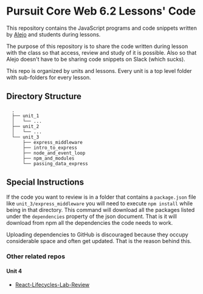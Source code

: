# Pursuit Core Web 6.2 Lessons' Code

This repository contains the JavaScript programs and code snippets written by [Alejo](https://github.com/alejo4373) and students during lessons.

The purpose of this repository is to share the code written during lesson with the class so that access, review and study of it is possible. Also so that Alejo doesn't have to be sharing code snippets on Slack (which sucks).

This repo is organized by units and lessons. Every unit is a top level folder with sub-folders for every lesson.

## Directory Structure
```
  .
  ├── unit_1
  │   └── ...
  ├── unit_2
  │   └── ...
  └── unit_3
      ├── express_middleware
      ├── intro_to_express
      ├── node_and_event_loop
      ├── npm_and_modules
      └── passing_data_express
```

## Special Instructions
If the code you want to review is in a folder that contains a `package.json` file like `unit_3/express_middleware` you will need to execute `npm install` while being in that directory. This command will download all the packages listed under the `dependencies` property of the json document. That is it will download from npm all the dependencies the code needs to work.

Uploading dependencies to GitHub is discouraged because they occupy considerable space and often get updated. That is the reason behind this.

### Other related repos
#### Unit 4
* [React-Lifecycles-Lab-Review](https://github.com/Pursuit-Core-6-2/React-Lifecycles-Lab-Review)

